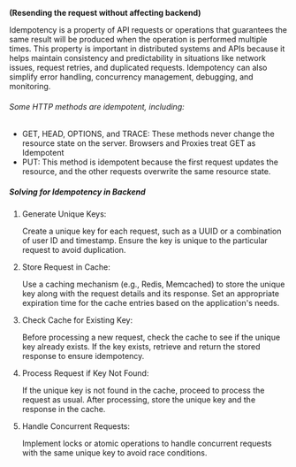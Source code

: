 **(Resending the request without affecting backend)**

Idempotency is a property of API requests or operations that guarantees the same result will be produced when the operation is performed multiple times. This property is important in distributed systems and APIs because it helps maintain consistency and predictability in situations like network issues, request retries, and duplicated requests. Idempotency can also simplify error handling, concurrency management, debugging, and monitoring. 

###### Some HTTP methods are idempotent, including:

- GET, HEAD, OPTIONS, and TRACE: These methods never change the resource state on the server. Browsers and Proxies treat GET as Idempotent
- PUT: This method is idempotent because the first request updates the resource, and the other requests overwrite the same resource state.


##### Solving for Idempotency in Backend

1. Generate Unique Keys:

	Create a unique key for each request, such as a UUID or a combination of user ID and timestamp. Ensure the key is unique to the particular request to avoid duplication.

2. Store Request in Cache:

	Use a caching mechanism (e.g., Redis, Memcached) to store the unique key along with the request details and its response. Set an appropriate expiration time for the cache entries based on the application's needs.


3. Check Cache for Existing Key:

	Before processing a new request, check the cache to see if the unique key already exists.
	If the key exists, retrieve and return the stored response to ensure idempotency.

4. Process Request if Key Not Found:

	If the unique key is not found in the cache, proceed to process the request as usual.
	After processing, store the unique key and the response in the cache.

5. Handle Concurrent Requests:

	Implement locks or atomic operations to handle concurrent requests with the same unique key to avoid race conditions.

